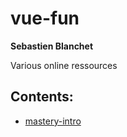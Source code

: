 # vue-fun

**Sebastien Blanchet**

Various online ressources


## Contents:

* [mastery-intro](https://www.vuemastery.com/courses/intro-to-vue-js)
